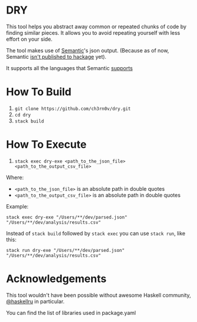 # DRY

This tool helps you abstract away common or repeated chunks of code by finding similar pieces.
It allows you to avoid repeating yourself with less effort on your side.

The tool makes use of [Semantic](https://github.com/github/semantic)'s json output.
(Because as of now, Semantic [isn't published to hackage](https://github.com/github/semantic/issues/16) yet).

It supports all the languages that Semantic [supports](https://github.com/github/semantic#language-support)

# How To Build

1. `git clone https://github.com/ch3rn0v/dry.git`
2. `cd dry`
3. `stack build`

# How To Execute

1. `stack exec dry-exe <path_to_the_json_file> <path_to_the_output_csv_file>`

Where:

- `<path_to_the_json_file>` is an absolute path in double quotes
- `<path_to_the_output_csv_file>` is an absolute path in double quotes

Example:

`stack exec dry-exe "/Users/**/dev/parsed.json" "/Users/**/dev/analysis/results.csv"`

Instead of `stack build` followed by `stack exec` you can use `stack run`, like this:

`stack run dry-exe "/Users/**/dev/parsed.json" "/Users/**/dev/analysis/results.csv"`

# Acknowledgements

This tool wouldn't have been possible without awesome Haskell community,
[@haskellru](https://t.me/haskellru) in particular.

You can find the list of libraries used in package.yaml
